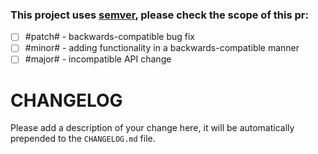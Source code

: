 ### This project uses [semver](semver.org), please check the scope of this pr:
 - [ ] #patch# - backwards-compatible bug fix
 - [ ] #minor# - adding functionality in a backwards-compatible manner
 - [ ] #major# - incompatible API change

# CHANGELOG
Please add a description of your change here, it will be automatically prepended to the `CHANGELOG.md` file.
